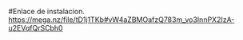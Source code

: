 


#Enlace de instalacion.
https://mega.nz/file/tD1j1TKb#vW4aZBMOafzQ783m_vo3InnPX2IzA-u2EVqfQrSCbh0
